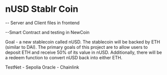 # nUSD Stablr Coin

-- Server and Client files in frontend

--Smart Contract and testing in NewCoin


Goal - a new stablecoin called nUSD. The stablecoin will be backed by ETH (similar to DAI). The primary goals of this project are to allow users to deposit ETH and receive 50% of its value in nUSD. Additionally, there will be a redeem function to convert nUSD back into either ETH.

TestNet - Sepolia
Oracle - Chainlink


